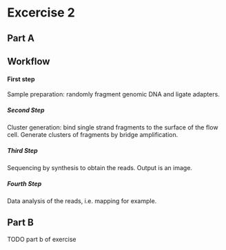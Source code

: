 # Excercise 2
## Part A
## Workflow
#### First step
Sample preparation: randomly fragment genomic DNA and ligate adapters.
##### Second Step
Cluster generation: bind single strand fragments to the surface of the flow cell. Generate clusters of fragments by bridge amplification.
##### Third Step
Sequencing by synthesis to obtain the reads. Output is an image.
##### Fourth Step
Data analysis of the reads, i.e. mapping for example.

## Part B
TODO part b of exercise